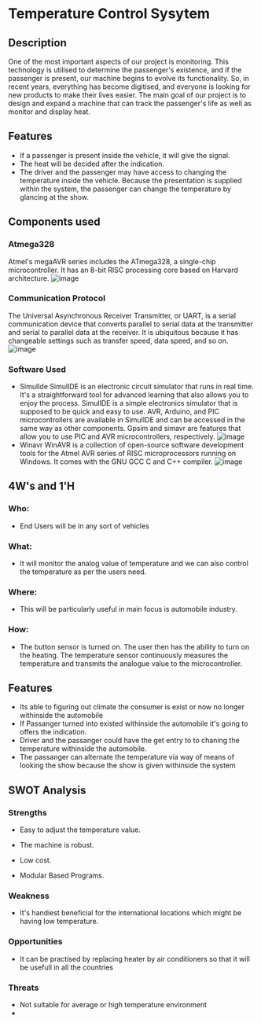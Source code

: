 
# Temperature Control Sysytem
## Description
One of the most important aspects of our project is monitoring. This technology is utilised to determine the passenger's existence, and if the passenger is present, our machine begins to evolve its functionality. So, in recent years, everything has become digitised, and everyone is looking for new products to make their lives easier. The main goal of our project is to design and expand a machine that can track the passenger's life as well as monitor and display heat.
## Features

* If a passenger is present inside the vehicle, it will give the signal.
* The heat will be decided after the indication.
* The driver and the passenger may have access to changing the temperature inside the vehicle.
Because the presentation is supplied within the system, the passenger can change the temperature by glancing at the show.
## Components used
### Atmega328
Atmel's megaAVR series includes the ATmega328, a single-chip microcontroller. It has an 8-bit RISC processing core based on Harvard architecture.
![image](https://user-images.githubusercontent.com/101788713/164686576-02998a51-1f62-451f-b9e6-4a67d537a019.png)

### Communication Protocol 
The Universal Asynchronous Receiver Transmitter, or UART, is a serial communication device that converts parallel to serial data at the transmitter and serial to parallel data at the receiver. It is ubiquitous because it has changeable settings such as transfer speed, data speed, and so on.
![image](https://user-images.githubusercontent.com/101788713/164687543-7fed6daf-3a0d-4b42-bead-b9ca370c657b.png)
### Software Used
* SimulIde
SimulIDE is an electronic circuit simulator that runs in real time. It's a straightforward tool for advanced learning that also allows you to enjoy the process. SimulIDE is a simple electronics simulator that is supposed to be quick and easy to use. AVR, Arduino, and PIC microcontrollers are available in SimulIDE and can be accessed in the same way as other components. Gpsim and simavr are features that allow you to use PIC and AVR microcontrollers, respectively.
![image](https://user-images.githubusercontent.com/101788713/164699506-12d66296-01d6-4959-8b1e-64d22e8559fd.png)
* Winavr 
WinAVR is a collection of open-source software development tools for the Atmel AVR series of RISC microprocessors running on Windows. It comes with the GNU GCC C and C++ compiler.
![image](https://user-images.githubusercontent.com/101788713/164700002-75b59da8-a8d8-421d-a9d3-7086ead4d7c1.png)




## 4W's and 1'H
### Who:
* End Users will be in any sort of vehicles

### What:
* It will monitor the analog value of temperature and we can also control the temperature as per the users need.
### Where:
* This will be particularly useful in  main focus is automobile industry.
### How:
* The button sensor is turned on. The user then has the ability to turn on the heating. The temperature sensor continuously measures the temperature and transmits the analogue value to the microcontroller.

## Features
* Its able to figuring out climate the consumer is exist or now no longer withinside the
automobile
* If Passanger turned into existed withinside the automobile it's going to offers the
indication. 
* Driver and the passanger could have the get entry to to chaning the temperature
withinside the automobile. 
* The passanger can alternate the temperature via way of means of looking the show
because the show is given withinside the system 
## SWOT Analysis 
### Strengths
* Easy to adjust the temperature value. 

* The machine is robust. 
* Low cost. 

* Modular Based Programs. 
### Weakness
* It's handiest beneficial for the international locations which might be having low
temperature. 
### Opportunities
* It can be practised by replacing heater by air conditioners so that it will be usefull in all the
countries
### Threats 
* Not suitable for average or high temperature environment
* 


